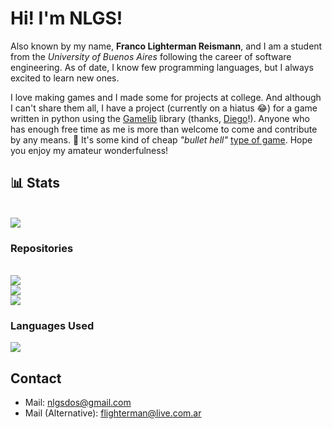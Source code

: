 # Hi! I'm NLGS!

Also known by my name, **Franco Lighterman Reismann**, and I am a student from the *University of Buenos Aires* following the career of software engineering. As of date, I know few programming languages, but I always excited to learn new ones.

I love making games and I made some for projects at college. And although I can't share them all, I have a project (currently on a hiatus 😂) for a game written in python using the
[Gamelib](https://github.com/dessaya/python-gamelib) library (thanks, [Diego](https://github.com/dessaya)!).
Anyone who has enough free time as me is more than welcome to come and contribute by any means. 🤣
It's some kind of cheap *"bullet hell"* [type of game](https://github.com/NLGS2907/Star_Slayer-Win). Hope you enjoy my amateur wonderfulness!

## :bar_chart: Stats
  <br/>
  <picture>
    <source
      srcset="https://github-readme-stats.vercel.app/api?username=NLGS2907&show=reviews&show_icons=true&theme=transparent"
      media="(prefers-color-scheme: dark),(prefers-color-scheme: no-preference)"
    />
    <source
      srcset="https://github-readme-stats.vercel.app/api?username=NLGS2907&show=reviews&show_icons=true"
      media="(prefers-color-scheme: light)"
    />
    <img src="https://github-readme-stats.vercel.app/api?username=NLGS2907&show=reviews&show_icons=true&theme=transparent" />
  </picture>

### Repositories
<br/>
<picture>
    <source
      srcset="https://github-readme-stats.vercel.app/api/pin/?username=NLGS2907&repo=Alg1-Lector-de-Ejercicios&show_owner=true&theme=transparent"
      media="(prefers-color-scheme: dark),(prefers-color-scheme: no-preference)"
    />
    <source
      srcset="https://github-readme-stats.vercel.app/api/pin/?username=NLGS2907&repo=Alg1-Lector-de-Ejercicios&show_owner=true"
      media="(prefers-color-scheme: light)"
    />
    <a href="https://github.com/NLGS2907/Alg1-Lector-de-Ejercicios"><img src="https://github-readme-stats.vercel.app/api/pin/?username=NLGS2907&repo=Alg1-Lector-de-Ejercicios&show_owner=true&theme=transparent"/></a>
</picture>

<br/>
<picture>
    <source
      srcset="https://github-readme-stats.vercel.app/api/pin/?username=NLGS2907&repo=Astar-slayer&show_owner=true&theme=transparent"
      media="(prefers-color-scheme: dark),(prefers-color-scheme: no-preference)"
    />
    <source
      srcset="https://github-readme-stats.vercel.app/api/pin/?username=NLGS2907&repo=star-slayer&show_owner=true"
      media="(prefers-color-scheme: light)"
    />
    <a href="https://github.com/NLGS2907/star-slayer"><img src="https://github-readme-stats.vercel.app/api/pin/?username=NLGS2907&repo=star-slayer&show_owner=true&theme=transparent"/></a>
</picture>

  <br/>
<picture>
    <source
      srcset="https://github-readme-stats.vercel.app/api/pin/?username=NLGS2907&repo=soporte-vs-para-chelang&show_owner=true&theme=transparent"
      media="(prefers-color-scheme: dark),(prefers-color-scheme: no-preference)"
    />
    <source
      srcset="https://github-readme-stats.vercel.app/api/pin/?username=NLGS2907&repo=soporte-vs-para-chelang&show_owner=true"
      media="(prefers-color-scheme: light)"
    />
    <a href="https://github.com/NLGS2907/soporte-vs-para-chelang"><img src="https://github-readme-stats.vercel.app/api/pin/?username=NLGS2907&repo=soporte-vs-para-chelang&show_owner=true&theme=transparent"/></a>
</picture>

### Languages Used
<picture>
  <source
  srcset="https://github-readme-stats.vercel.app/api/top-langs/?username=NLGS2907&langs_count=10&theme=transparent&layout=donut-vertical"
  media="(prefers-color-scheme: dark),(prefers-color-scheme: no-preference)"
  />
  <source
   srcset="https://github-readme-stats.vercel.app/api/top-langs/?username=NLGS2907&langs_count=10&layout=donut-vertical"
   media="(prefers-color-scheme: light)"
   />
   <img src="https://github-readme-stats.vercel.app/api/top-langs/?username=NLGS2907&langs_count=10&theme=transparent&layout=donut-vertical"/>
  </picture>

## Contact

- Mail: nlgsdos@gmail.com
- Mail (Alternative): flighterman@live.com.ar

